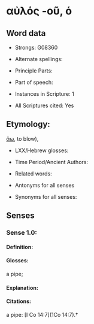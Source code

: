 # αὐλός -οῦ, ὁ

<!-- Status: S2=NeedsEdits -->
<!-- Lexica used for edits:   -->

## Word data

* Strongs: G08360

* Alternate spellings:



* Principle Parts: 


* Part of speech: 


* Instances in Scripture: 1

* All Scriptures cited: Yes

## Etymology: 

[ἄω](), to blow),

* LXX/Hebrew glosses: 


* Time Period/Ancient Authors: 


* Related words: 

* Antonyms for all senses

* Synonyms for all senses: 


## Senses 


### Sense  1.0: 

#### Definition: 

#### Glosses: 

a pipe; 

#### Explanation: 


#### Citations: 

a pipe: [I Co 14:7](1Co 14:7).†
